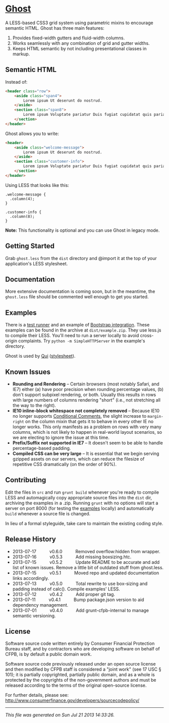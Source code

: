 # [Ghost](https://fake.ghe.domain/pages/front/ghost/grid/index.html)

A LESS-based CSS3 grid system using parametric mixins to encourage semantic HTML. Ghost has three main features:

1. Provides fixed-width gutters and fluid-width columns.
1. Works seamlessly with any combination of grid and gutter widths.
1. Keeps HTML semantic by not including presentational classes in markup.


## Semantic HTML

Instead of:

```html
<header class="row">
    <aside class="span4">
        Lorem ipsum Ut deserunt do nostrud. 
    </aside>
    <section class="span8">
        Lorem ipsum Voluptate pariatur Duis fugiat cupidatat quis pariatur.
    </section>
</header>
```

Ghost allows you to write:

```html
<header>
    <aside class="welcome-message">
        Lorem ipsum Ut deserunt do nostrud. 
    </aside>
    <section class="customer-info">
        Lorem ipsum Voluptate pariatur Duis fugiat cupidatat quis pariatur.
    </section>
</header>
```

Using LESS that looks like this:

```less
.welcome-message {
  .column(4);
}

.customer-info {
  .column(8);
}
```

**Note:** This functionality is optional and you can use Ghost in legacy mode.

## Getting Started

Grab `ghost.less` from the `dist` directory and @import it at the top of your application's LESS stylesheet.


## Documentation

More extensive documentation is coming soon, but in the meantime, the `ghost.less` file should be commented well 
enough to get you started.


## Examples

There is a [test runner](https://fake.ghe.domain/pages/front/ghost/grid/index.html) and an example of 
[Bootstrap integration](https://fake.ghe.domain/pages/front/ghost/bootstrap/index.html). These examples can be 
found in the archive at `dist/example.zip`. They use less.js to compile their LESS. You'll need to run a server 
locally to avoid cross-origin complaints. Try `python -m SimpleHTTPServer` in the example's directory.

Ghost is used by [Qui](https://fake.ghe.domain/pages/contolini/qui) 
(<a href="https://fake.ghe.domain/contolini/qui/blob/master/src/less/main.less">stylesheet</a>).


## Known Issues

* **Rounding and Rendering** – Certain browsers (most notably Safari, and IE7) either (a) have poor precision when 
  rounding percentage values, (b) don't support subpixel rendering, or both. Usually this results in rows with 
  large numbers of columns rendering "short" (i.e., not stretching all the way to the right).
* **IE10 inline-block whitespace not completely removed** – Because IE10 no longer supports 
  [Conditional Comments](http://msdn.microsoft.com/en-us/library/ms537512(v=vs.85).aspx), the slight increase to 
  `margin-right` on the column mixin that gets it to behave in every other IE no longer works. This only manifests 
  as a problem on rows with very many columns, which is not likely to happen in real-world layout scenarios, 
  so we are electing to ignore the issue at this time.
* **Prefix/Suffix not supported in IE7** – It doesn't seem to be able to handle percentage-based padding.
* **Compiled CSS can be very large** – It is essential that we begin serving gzipped assets on our servers, which 
  can reduce the filesize of repetitive CSS dramatically (on the order of 90%).

## Contributing

Edit the files in `src` and run `grunt build` whenever you're ready to compile LESS and automagically copy 
appropriate source files into the `dist` dir, archiving the examples in a .zip. Running `grunt` with no options 
will start a server on port 8000 (for testing the 
[examples](https://fake.ghe.domain/front/ghost/tree/master/src/examples) locally) and automatically `build` 
whenever a source file is changed.

In lieu of a formal styleguide, take care to maintain the existing coding style.


## Release History

 * 2013-07-17   v0.6.0   Removed overflow:hidden from wrapper.
 * 2013-07-16   v0.5.3   Add missing boxsizing.htc.
 * 2013-07-15   v0.5.2   Update README to be accurate and add list of known issues. Remove a little bit of outdated stuff from ghost.less.
 * 2013-07-15   v0.5.1   Moved repo and updated documentation links accordingly.
 * 2013-07-13   v0.5.0   Total rewrite to use box-sizing and padding instead of calc(). Compile examples' LESS.
 * 2013-07-12   v0.4.2   Add proper git tag.
 * 2013-07-11   v0.4.1   Bump package.json version to aid dependency management.
 * 2013-07-01   v0.4.0   Add grunt-cfpb-internal to manage semantic versioning.

## License

Software source code written entirely by Consumer Financial Protection Bureau staff, and by contractors who are 
developing software on behalf of CFPB, is by default a public domain work.

Software source code previously released under an open source license and then modified by CFPB staff is 
considered a "joint work" (see 17 USC § 101); it is partially copyrighted, partially public domain, and as a whole 
is protected by the copyrights of the non-government authors and must be released according to the terms of the 
original open-source license.

For further details, please see: http://www.consumerfinance.gov/developers/sourcecodepolicy/


---

*This file was generated on Sun Jul 21 2013 14:33:26.*
